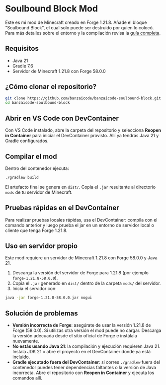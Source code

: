 # Soulbound Block Mod

Este es mi mod de Minecraft creado en Forge 1.21.8. Añade el bloque "Soulbound Block", el cual solo puede ser destruido por quien lo colocó.
Para más detalles sobre el entorno y la compilación revisa la [guía completa](docs/README.md).

## Requisitos

- Java 21
- Gradle 7.6
- Servidor de Minecraft 1.21.8 con Forge 58.0.0

## ¿Cómo clonar el repositorio?

```bash
git clone https://github.com/banzaicode/banzaicode-soulbound-block.git
cd banzaicode-soulbound-block
```

## Abrir en VS Code con DevContainer

Con VS Code instalado, abre la carpeta del repositorio y selecciona **Reopen in Container** para iniciar el DevContainer provisto. Allí ya tendrás Java 21 y Gradle configurados.

## Compilar el mod

Dentro del contenedor ejecuta:

```bash
./gradlew build
```

El artefacto final se genera en `dist/`. Copia el `.jar` resultante al directorio `mods` de tu servidor de Minecraft.

## Pruebas rápidas en el DevContainer

Para realizar pruebas locales rápidas, usa el DevContainer: compila con el comando anterior y luego prueba el jar en un entorno de servidor local o cliente que tenga Forge 1.21.8.

## Uso en servidor propio

Este mod requiere un servidor de Minecraft 1.21.8 con Forge 58.0.0 y Java 21.

1. Descarga la versión del servidor de Forge para 1.21.8 (por ejemplo `forge-1.21.8-58.0.0`).
2. Copia el `.jar` generado en `dist/` dentro de la carpeta `mods/` del servidor.
3. Inicia el servidor con:

```bash
java -jar forge-1.21.8-58.0.0.jar nogui
```

## Solución de problemas

- **Versión incorrecta de Forge**: asegúrate de usar la versión 1.21.8 de Forge (58.0.0). Si utilizas otra versión el mod puede no cargar. Descarga la versión adecuada desde el sitio oficial de Forge e instálala nuevamente.
- **No estás usando Java 21**: la compilación y ejecución requieren Java 21. Instala JDK 21 o abre el proyecto en el DevContainer donde ya está incluido.
- **Gradle ejecutado fuera del DevContainer**: si corres `./gradlew` fuera del contenedor puedes tener dependencias faltantes o la versión de Java incorrecta. Abre el repositorio con **Reopen in Container** y ejecuta los comandos allí.

